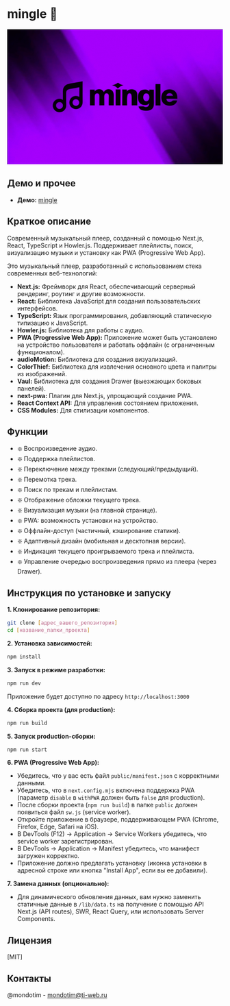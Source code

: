 
# mingle 🎵

[![Превью](/public/preview.png)](https://mingle.ti-web.ru)

## Демо и прочее

* __Демо:__ [mingle](https://mingle.ti-web.ru) 

## Краткое описание

Современный музыкальный плеер, созданный с помощью Next.js, React, TypeScript и Howler.js.  Поддерживает плейлисты, поиск, визуализацию музыки и установку как PWA (Progressive Web App).

Это музыкальный плеер, разработанный с использованием стека современных веб-технологий:

*   **Next.js:** Фреймворк для React, обеспечивающий серверный рендеринг, роутинг и другие возможности.
*   **React:** Библиотека JavaScript для создания пользовательских интерфейсов.
*   **TypeScript:**  Язык программирования, добавляющий статическую типизацию к JavaScript.
*   **Howler.js:**  Библиотека для работы с аудио.
*   **PWA (Progressive Web App):**  Приложение может быть установлено на устройство пользователя и работать оффлайн (с ограниченным функционалом).
*   **audioMotion:**  Библиотека для создания визуализаций.
*   **ColorThief:**  Библиотека для извлечения основного цвета и палитры из изображений.
*   **Vaul:**  Библиотека для создания Drawer (выезжающих боковых панелей).
*   **next-pwa:**  Плагин для Next.js, упрощающий создание PWA.
*   **React Context API:**  Для управления состоянием приложения.
*   **CSS Modules:**  Для стилизации компонентов.

## Функции

*   :sparkle: Воспроизведение аудио.
*   :sparkle: Поддержка плейлистов.
*   :sparkle: Переключение между треками (следующий/предыдущий).
*   :sparkle: Перемотка трека.
*   :sparkle: Поиск по трекам и плейлистам.
*   :sparkle: Отображение обложки текущего трека.
*   :sparkle: Визуализация музыки (на главной странице).
*   :sparkle: PWA: возможность установки на устройство.
*   :sparkle: Оффлайн-доступ (частичный, кэширование статики).
*   :sparkle: Адаптивный дизайн (мобильная и десктопная версии).
*   :sparkle: Индикация текущего проигрываемого трека и плейлиста.
*   :sparkle: Управление очередью воспроизведения прямо из плеера (через Drawer).

## Инструкция по установке и запуску

**1. Клонирование репозитория:**

```bash
git clone [адрес_вашего_репозитория]
cd [название_папки_проекта]
```

**2. Установка зависимостей:**

```bash
npm install
```

**3. Запуск в режиме разработки:**

```bash
npm run dev
```

Приложение будет доступно по адресу `http://localhost:3000` 

**4. Сборка проекта (для production):**

```bash
npm run build
```

**5. Запуск production-сборки:**

```bash
npm run start
```

**6. PWA (Progressive Web App):**

*   Убедитесь, что у вас есть файл `public/manifest.json` с корректными данными.
*   Убедитесь, что в `next.config.mjs` включена поддержка PWA (параметр `disable` в `withPWA` должен быть `false` для production).
*   После сборки проекта (`npm run build`) в папке `public` должен появиться файл `sw.js` (service worker).
*   Откройте приложение в браузере, поддерживающем PWA (Chrome, Firefox, Edge, Safari на iOS).
*   В DevTools (F12) -> Application -> Service Workers убедитесь, что service worker зарегистрирован.
*   В DevTools -> Application -> Manifest убедитесь, что манифест загружен корректно.
*   Приложение должно предлагать установку (иконка установки в адресной строке или кнопка "Install App", если вы ее добавили).

**7. Замена данных (опционально):**

*   Для динамического обновления данных, вам нужно заменить статичные данные в `/lib/data.ts` на получение с помощью API Next.js (API routes), SWR, React Query, или использовать Server Components.

## Лицензия

[MIT]

## Контакты

@mondotim - mondotim@ti-web.ru


